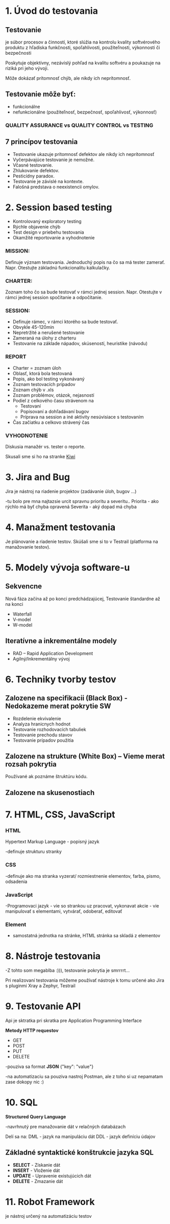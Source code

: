 # 1. Úvod do testovania

## Testovanie

je súbor procesov a činností, ktoré slúžia na kontrolu kvality softvérového produktu z hľadiska funkčnosti, spoľahlivosti, použiteľnosti, výkonnosti či bezpečnosti

Poskytuje objektívny, nezávislý pohľad na kvalitu softvéru a poukazuje na riziká pri jeho vývoji.

Môže dokázať prítomnosť chýb, ale nikdy ich neprítomnosť.


## Testovanie môže byť:
- funkcionálne
- nefunkcionálne (použiteľnosť, bezpečnosť, spoľahlivosť, výkonnosť)


### QUALITY ASSURANCE vs QUALITY CONTROL vs TESTING


## 7 princípov testovania

- Testovanie ukazuje prítomnosť defektov ale nikdy ich neprítomnosť
- Vyčerpávajúce testovanie je nemožné.
- Včasné testovanie.
- Zhlukovanie defektov.
- Pesticídny paradox.
- Testovanie je závislé na kontexte.
- Falošná predstava o neexistencii omylov.

# 2. Session based testing

- Kontrolovaný exploratory testing
- Rýchle objavenie chýb
- Test design v priebehu testovania
- Okamžité reportovanie a vyhodnotenie


### MISSION:
   Definuje význam testovania. Jednoduchý popis na čo sa má tester zamerať. Napr. Otestujte základnú funkcionalitu kalkulačky.

### CHARTER:
   Zoznam toho čo sa bude testovať v rámci jednej session. Napr. Otestujte v rámci jednej session spočítanie a odpočítanie.

### SESSION:
- Definuje rámec, v rámci ktorého sa bude testovať.
- Obvykle 45-120min
- Nepretržité a nerušené testovanie
- Zameraná na úlohy z charteru
- Testovanie na základe nápadov, skúseností, heuristike (návodu)

### REPORT
-	Charter = zoznam úloh
-	Oblasť, ktorá bola testovaná
-	Popis, ako bol testing vykonávaný
-	Zoznam testovacích prípadov
-	Zoznam chýb v .xls
-	Zoznam problémov, otázok, nejasností
-	Podiel z celkového času strávenom na
	- Testovaní
	- Popisovaní a dohľadávaní bugov
	- Príprava na session a iné aktivity nesúvisiace s testovaním
-	Čas začiatku a celkovo strávený čas

### VYHODNOTENIE
   Diskusia manažér vs. tester o reporte.


Skusali sme si ho na stranke [Kiwi](https://www.kiwi.com)


# 3. Jira and Bug

Jira je nástroj na riadenie projektov (zadávanie úloh, bugov ...)

-tu bolo pre mna najtazsie urcit spravnu prioritu a severitu..
Priorita - ako rýchlo má byť chyba opravená
Severita - aký dopad má chyba


# 4. Manažment testovania

Je plánovanie a riadenie testov. Skúšali sme si to v Testrail (platforma na manažovanie testov).

# 5. Modely vývoja software-u

## Sekvencne

Nová fáza začína až po konci predchádzajúcej, Testovanie štandardne až na konci

- Waterfall
- V-model
- W-model

## Iteratívne a inkrementálne modely

- RAD – Rapid Application Development
- Agilný/Inkrementálny vývoj

# 6. Techniky tvorby testov

## Zalozene na specifikacii (Black Box) - Nedokazeme merat pokrytie SW

- Rozdelenie ekvivalenie
- Analyza hranicnych hodnot
- Testovanie rozhodovacích tabuliek
- Testovanie prechodu stavov
- Testovanie prípadov použitia

## Zalozene na strukture (White Box) – Vieme merat rozsah pokrytia

Používané ak poznáme štruktúru kódu.

## Zalozene na skusenostiach

# 7. HTML, CSS, JavaScript

### HTML

Hypertext Markup Language - popisný jazyk

-definuje strukturu stranky

### CSS

-definuje ako ma stranka vyzerat/ rozmiestnenie elementov, farba, pismo, odsadenia

### JavaScript

-Programovaci jazyk - vie so strankou uz pracovat, vykonavat akcie - vie manipulovať s elementami, vytvárať, odoberať, editovať

### Element
- samostatná jednotka na stránke, HTML stránka sa skladá z elementov


# 8. Nástroje testovania

-Z tohto som megablba :))), testovanie pokrytia je smrrrrt...

Pri realizovaní testovania môžeme používať nástroje k tomu určené ako Jira s pluginmi Xray a Zephyr, Testrail

# 9. Testovanie API

Api je sktratka pri skratka pre Application Programming Interface

**Metody HTTP requestov**

- GET
- POST
- PUT
- DELETE

-pouziva sa format **JSON** {"key": "value"}

-na automatizaciu sa pouziva nastroj Postman, ale z toho si uz nepamatam zase dokopy nic :)

# 10. SQL

**Structured Query Language**

-navrhnutý pre manažovanie dát v relačných databázach

Delí sa na:
DML - jazyk na manipuláciu dát
DDL - jazyk definíciu údajov

## Základné syntaktické konštrukcie jazyka SQL

- **SELECT** - Získanie dát
- **INSERT** - Vloženie dát
- **UPDATE** - Upravenie existujúcich dát
- **DELETE** - Zmazanie dát

# 11. Robot Framework

je nástroj určený na automatizáciu testov

